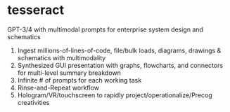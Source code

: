 # tesseract
GPT-3/4 with multimodal prompts for enterprise system design and schematics

1. Ingest millions-of-lines-of-code, file/bulk loads, diagrams, drawings & schematics with multimodality
2. Synthesized GUI presentation with graphs, flowcharts, and connectors for multi-level summary breakdown
3. Infinite # of prompts for each working task
4. Rinse-and-Repeat workflow
5. Hologram/VR/touchscreen to rapidly project/operationalize/Precog creativities
